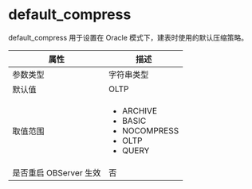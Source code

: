 default_compress 
=====================================

default_compress 用于设置在 Oracle 模式下，建表时使用的默认压缩策略。


|      **属性**      |                                                                                                                     **描述**                                                                                                                     |
|------------------|------------------------------------------------------------------------------------------------------------------------------------------------------------------------------------------------------------------------------------------------|
| 参数类型             | 字符串类型                                                                                                                                                                                                                                          |
| 默认值              | OLTP                                                                                                                                                                                                                                        |
| 取值范围             | <ul><li>ARCHIVE</li><li>BASIC</li><li>NOCOMPRESS</li><li>OLTP</li><li>QUERY</li></ul>    |
| 是否重启 OBServer 生效 | 否                                                                                                                                                                                                                                              |



